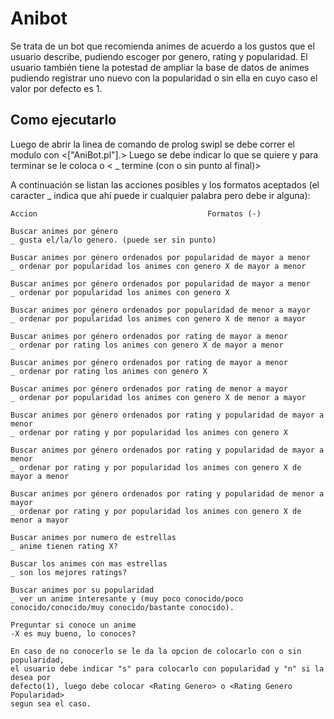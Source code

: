 # Anibot
Se trata de un bot que recomienda animes de acuerdo a los gustos que el usuario 
describe, pudiendo escoger por genero, rating y popularidad. El usuario también tiene la potestad de ampliar la base
de datos de animes pudiendo registrar uno nuevo con la popularidad o sin ella en cuyo caso el valor por defecto es 1.

## Como ejecutarlo
Luego de abrir la linea de comando de prolog swipl se debe correr el modulo con <["AniBot.pl"].>
Luego se debe indicar lo que se quiere y para terminar se le coloca <ya termine.> o < _ termine (con o sin punto al final)>

A continuación se listan las acciones posibles y los formatos aceptados (el caracter _ indica que ahí puede ir cualquier palabra pero debe ir alguna):


    Accion										Formatos (-)

    Buscar animes por género						      
    _ gusta el/la/lo genero. (puede ser sin punto)

    Buscar animes por género ordenados por popularidad de mayor a menor           
    _ ordenar por popularidad los animes con genero X de mayor a menor

    Buscar animes por género ordenados por popularidad de mayor a menor           
    _ ordenar por popularidad los animes con genero X

    Buscar animes por género ordenados por popularidad de menor a mayor           
    _ ordenar por popularidad los animes con genero X de menor a mayor

    Buscar animes por género ordenados por rating de mayor a menor                
    _ ordenar por rating los animes con genero X de mayor a menor

    Buscar animes por género ordenados por rating de mayor a menor               
    _ ordenar por rating los animes con genero X

    Buscar animes por género ordenados por rating de menor a mayor     	      
    _ ordenar por popularidad los animes con genero X de menor a mayor

    Buscar animes por género ordenados por rating y popularidad de mayor a menor 
    _ ordenar por rating y por popularidad los animes con genero X

    Buscar animes por género ordenados por rating y popularidad de mayor a menor  
    _ ordenar por rating y por popularidad los animes con genero X de mayor a menor

    Buscar animes por género ordenados por rating y popularidad de menor a mayor  
    _ ordenar por rating y por popularidad los animes con genero X de menor a mayor

    Buscar animes por numero de estrellas 				             
    _ anime tienen rating X?

    Buscar los animes con mas estrellas					      
    _ son los mejores ratings?

    Buscar animes por su popularidad					      
    _ ver un anime interesante y (muy poco conocido/poco conocido/conocido/muy conocido/bastante conocido).

    Preguntar si conoce un anime						       
    -X es muy bueno, lo conoces?

    En caso de no conocerlo se le da la opcion de colocarlo con o sin popularidad,
    el usuario debe indicar "s" para colocarlo con popularidad y "n" si la desea por 
    defecto(1), luego debe colocar <Rating Genero> o <Rating Genero Popularidad>
    segun sea el caso. 

